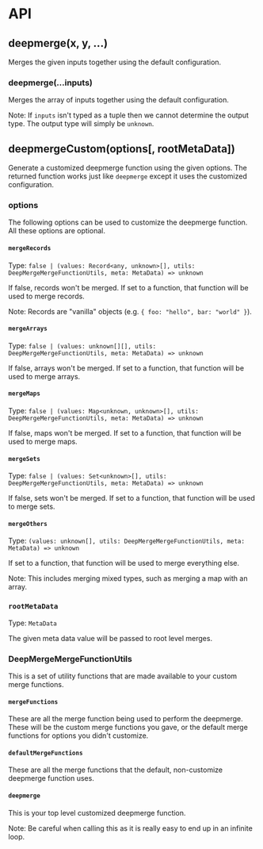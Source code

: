# API

## deepmerge(x, y, ...)

Merges the given inputs together using the default configuration.

### deepmerge(...inputs)

Merges the array of inputs together using the default configuration.

Note: If `inputs` isn't typed as a tuple then we cannot determine the output type. The output type will simply be `unknown`.

## deepmergeCustom(options[, rootMetaData])

Generate a customized deepmerge function using the given options. The returned function works just like `deepmerge` except it uses the customized configuration.

### options

The following options can be used to customize the deepmerge function.\
All these options are optional.

#### `mergeRecords`

Type: `false | (values: Record<any, unknown>[], utils: DeepMergeMergeFunctionUtils, meta: MetaData) => unknown`

If false, records won't be merged. If set to a function, that function will be used to merge records.

Note: Records are "vanilla" objects (e.g. `{ foo: "hello", bar: "world" }`).

#### `mergeArrays`

Type: `false | (values: unknown[][], utils: DeepMergeMergeFunctionUtils, meta: MetaData) => unknown`

If false, arrays won't be merged. If set to a function, that function will be used to merge arrays.

#### `mergeMaps`

Type: `false | (values: Map<unknown, unknown>[], utils: DeepMergeMergeFunctionUtils, meta: MetaData) => unknown`

If false, maps won't be merged. If set to a function, that function will be used to merge maps.

#### `mergeSets`

Type: `false | (values: Set<unknown>[], utils: DeepMergeMergeFunctionUtils, meta: MetaData) => unknown`

If false, sets won't be merged. If set to a function, that function will be used to merge sets.

#### `mergeOthers`

Type: `(values: unknown[], utils: DeepMergeMergeFunctionUtils, meta: MetaData) => unknown`

If set to a function, that function will be used to merge everything else.

Note: This includes merging mixed types, such as merging a map with an array.

### `rootMetaData`

Type: `MetaData`

The given meta data value will be passed to root level merges.

### DeepMergeMergeFunctionUtils

This is a set of utility functions that are made available to your custom merge functions.

#### `mergeFunctions`

These are all the merge function being used to perform the deepmerge.\
These will be the custom merge functions you gave, or the default merge functions for options you didn't customize.

#### `defaultMergeFunctions`

These are all the merge functions that the default, non-customize deepmerge function uses.

#### `deepmerge`

This is your top level customized deepmerge function.

Note: Be careful when calling this as it is really easy to end up in an infinite loop.
